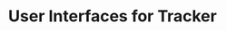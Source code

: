 ---
layout: gsoc
categories: gsoc2016
divid: uift
title:  User Interfaces for Tracker
description: We still are not done with the UIs of the Tracker <a href="https://github.com/scorelab/Tracker">OpenADS Architecture</a>, we have to write UIs that consumes the web servise and help users to interact. UIs includes following, <br/> <ul type="square"> <p><b>Managers&rsquo; Dashboard</b></p><ul type="square"><li>This page should be able to display the current active trackers that the manager is tracking.</li><li>A separate section should display a map with the current positions of the devices along with their paths for a pre-defined time.</li><li>When a tracker is selected, details about the selected trackers&rsquo; location and path should be highlighted on the map along with other relevant details.</li></ul><p><b>Create ResourceM</b></p><ul type="square"><li>This should allow the managers to create a resource along with the resource name, details and icon. This will be the type of the trackers.</li></ul><p><b>Create Tracker</b></p><ul type="square"><li>Manager should be able to add a new tracker. The tracker will be referenced from the MAC address of the tracking device. The type of the tracking device will be selected from a pre-created resources list.</li></ul><p><b>Tracker Details Page</b></p><ul type="square"><li>A tracker device should have its own details page. It will show the path and the location of the tracker and its relevant details. The manager should be able to send any message to the tracker device if the device supports that service.</li></ul></ul>
requiredknowledge: AngularJs, NodeJS, MongoDB (NoSQL)
possiblementors: Charitha Elvitgala (charitha@scorelab.org)
---